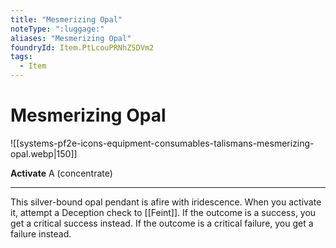 ```yaml
---
title: "Mesmerizing Opal"
noteType: ":luggage:"
aliases: "Mesmerizing Opal"
foundryId: Item.PtLcouPRNhZ5DVm2
tags:
  - Item
---
```


# Mesmerizing Opal
![[systems-pf2e-icons-equipment-consumables-talismans-mesmerizing-opal.webp|150]]

**Activate** A (concentrate)

* * *

This silver-bound opal pendant is afire with iridescence. When you activate it, attempt a Deception check to [[Feint]]. If the outcome is a success, you get a critical success instead. If the outcome is a critical failure, you get a failure instead.
